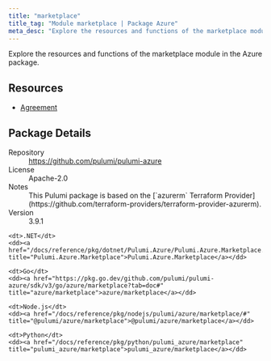 ```yaml
---
title: "marketplace"
title_tag: "Module marketplace | Package Azure"
meta_desc: "Explore the resources and functions of the marketplace module in the Azure package."
---
```


<!-- WARNING: this file was generated by Pulumi Docs Generator. -->
<!-- Do not edit by hand unless you're certain you know what you are doing! -->

Explore the resources and functions of the marketplace module in the Azure package.

<h2 id="resources">Resources</h2>
<ul class="api">
    <li><a href="agreement" title="Agreement"><span class="symbol resource"></span>Agreement</a></li>
</ul>

<h2 id="package-details">Package Details</h2>
<dl class="package-details">
	<dt>Repository</dt>
	<dd><a href="https://github.com/pulumi/pulumi-azure">https://github.com/pulumi/pulumi-azure</a></dd>
	<dt>License</dt>
	<dd>Apache-2.0</dd>
	<dt>Notes</dt>
	<dd>This Pulumi package is based on the [`azurerm` Terraform Provider](https://github.com/terraform-providers/terraform-provider-azurerm).</dd>
	<dt>Version</dt>
	<dd>3.9.1</dd>
</dl>



<dl class="tabular">

    <dt>.NET</dt>
    <dd><a href="/docs/reference/pkg/dotnet/Pulumi.Azure/Pulumi.Azure.Marketplace.html" title="Pulumi.Azure.Marketplace">Pulumi.Azure.Marketplace</a></dd>

    <dt>Go</dt>
    <dd><a href="https://pkg.go.dev/github.com/pulumi/pulumi-azure/sdk/v3/go/azure/marketplace?tab=doc#" title="azure/marketplace">azure/marketplace</a></dd>

    <dt>Node.js</dt>
    <dd><a href="/docs/reference/pkg/nodejs/pulumi/azure/marketplace/#" title="@pulumi/azure/marketplace">@pulumi/azure/marketplace</a></dd>

    <dt>Python</dt>
    <dd><a href="/docs/reference/pkg/python/pulumi_azure/marketplace" title="pulumi_azure/marketplace">pulumi_azure/marketplace</a></dd>

</dl>

